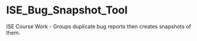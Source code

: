 # ISE_Bug_Snapshot_Tool
ISE Course Work - Groups duplicate bug reports then creates snapshots of them.
